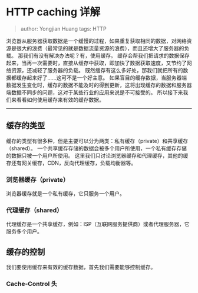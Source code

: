 # HTTP caching 详解
> author: Yongjian Huang
> tags: HTTP

浏览器从服务器获取数据是一个缓慢的过程，如果重复获取相同的数据，对网络资源是很大的浪费（最常见的就是数据流量资源的浪费），而且还增大了服务器的负载。
那我们有没有解决办法呢？有，使用缓存。
缓存会帮我们把请求的数据保存起来，当再一次需要时，直接从缓存中获取，即加快了数据获取速度，又节约了网络资源，还减轻了服务器的负载。
既然缓存有这么多好处，那我们就把所有的数据都缓存起来好了......这可不是一个好主意。
如果盲目的缓存数据，当服务器端数据发生变化时，缓存的数据不能及时的得到更新，这将出现缓存的数据和服务器端数据不同步的问题，这对于某些行业的应用来说是不可接受的。
所以接下来我们来看看如何使用缓存来有效的缓存数据。
**********
## 缓存的类型

缓存的类型有很多种，但是主要可以分为两类：私有缓存（private）和共享缓存（shared）。
一个共享缓存存储的数据会被多个用户所使用，一个私有缓存存储的数据只被一个用户所使用。
这里我们只讨论浏览器缓存和代理缓存，其他的缓存还有网关缓存，CDN，反向代理缓存，负载均衡器等。

### 浏览器缓存（private）

浏览器缓存就是一个私有缓存，它只服务一个用户。

### 代理缓存（shared）

代理缓存是一个共享缓存，例如：ISP（互联网服务提供商）或者代理服务器，它服务多个用户。

## 缓存的控制

我们要使用缓存来有效的缓存数据，首先我们需要能够控制缓存。

### Cache-Control 头


